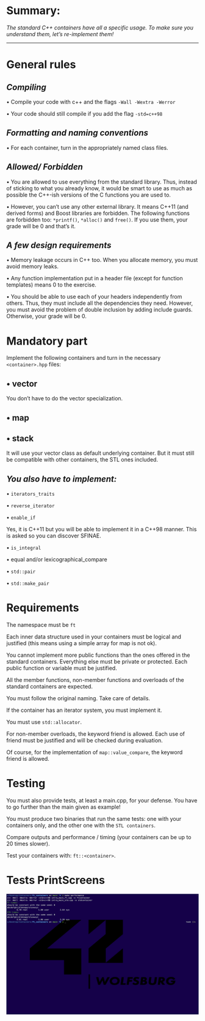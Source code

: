 # **Summary:**
_The standard C++ containers have all a specific usage.
To make sure you understand them, let’s re-implement them!_
***

# **General rules**

## _Compiling_

• Compile your code with c++ and the flags `-Wall -Wextra -Werror`

• Your code should still compile if you add the flag `-std=c++98`

## _Formatting and naming conventions_

• For each container, turn in the appropriately named class files.

## _Allowed/ Forbidden_

• You are allowed to use everything from the standard library. Thus, instead of
sticking to what you already know, it would be smart to use as much as possible
the C++-ish versions of the C functions you are used to.

• However, you can’t use any other external library. It means C++11 (and derived
forms) and Boost libraries are forbidden. The following functions are forbidden
too: `*printf()`, `*alloc()` and `free()`. If you use them, your grade will be 0 and
that’s it.

## _A few design requirements_

• Memory leakage occurs in C++ too. When you allocate memory, you must avoid
memory leaks.

• Any function implementation put in a header file (except for function templates)
means 0 to the exercise.

• You should be able to use each of your headers independently from others. Thus,
they must include all the dependencies they need. However, you must avoid the
problem of double inclusion by adding include guards. Otherwise, your grade will
be 0.

# **Mandatory part**
Implement the following containers and turn in the necessary `<container>.hpp` files:

## • vector
You don’t have to do the vector<bool> specialization.

## • map
## • stack
It will use your vector class as default underlying container. But it must still be
compatible with other containers, the STL ones included.

## _You also have to implement:_
• `iterators_traits`

• `reverse_iterator`

• `enable_if`

Yes, it is C++11 but you will be able to implement it in a C++98 manner. This is asked so you can discover SFINAE.

• `is_integral`

• equal and/or lexicographical_compare

• `std::pair`

• `std::make_pair`

# **Requirements**

The namespace must be `ft`

Each inner data structure used in your containers must be logical and justified (this
means using a simple array for map is not ok).

You cannot implement more public functions than the ones offered in the standard
containers. Everything else must be private or protected. Each public function or
variable must be justified.

All the member functions, non-member functions and overloads of the standard
containers are expected.

You must follow the original naming. Take care of details.

If the container has an iterator system, you must implement it.

You must use `std::allocator`.

For non-member overloads, the keyword friend is allowed. Each use of friend must be justified and will be checked during evaluation.

Of course, for the implementation of `map::value_compare`, the keyword friend is
allowed.


# **Testing**

You must also provide tests, at least a main.cpp, for your defense. You have to go
further than the main given as example!

You must produce two binaries that run the same tests: one with your containers
only, and the other one with the `STL containers`.

Compare outputs and performance / timing (your containers can be up to 20
times slower).

Test your containers with: `ft::<container>`.


# **Tests PrintScreens**

![Performance](Performance.png?raw=true)
